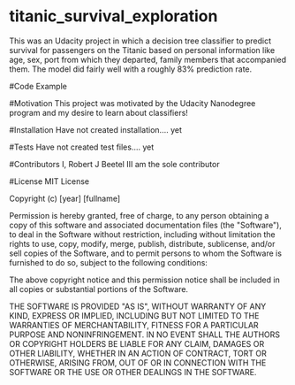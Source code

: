 # titanic_survival_exploration
This was an Udacity project in which a decision tree classifier to predict survival for passengers on the Titanic based on personal information like age, sex, port from which they departed, family members that accompanied them. The model did fairly well with a roughly 83% prediction rate.

#Code Example


#Motivation
This project was motivated by the Udacity Nanodegree program and my desire to learn about classifiers!

#Installation
Have not created installation.... yet

#Tests
Have not created test files.... yet

#Contributors
I, Robert J Beetel III am the sole contributor

#License
MIT License

Copyright (c) [year] [fullname]

Permission is hereby granted, free of charge, to any person obtaining a copy
of this software and associated documentation files (the "Software"), to deal
in the Software without restriction, including without limitation the rights
to use, copy, modify, merge, publish, distribute, sublicense, and/or sell
copies of the Software, and to permit persons to whom the Software is
furnished to do so, subject to the following conditions:

The above copyright notice and this permission notice shall be included in all
copies or substantial portions of the Software.

THE SOFTWARE IS PROVIDED "AS IS", WITHOUT WARRANTY OF ANY KIND, EXPRESS OR
IMPLIED, INCLUDING BUT NOT LIMITED TO THE WARRANTIES OF MERCHANTABILITY,
FITNESS FOR A PARTICULAR PURPOSE AND NONINFRINGEMENT. IN NO EVENT SHALL THE
AUTHORS OR COPYRIGHT HOLDERS BE LIABLE FOR ANY CLAIM, DAMAGES OR OTHER
LIABILITY, WHETHER IN AN ACTION OF CONTRACT, TORT OR OTHERWISE, ARISING FROM,
OUT OF OR IN CONNECTION WITH THE SOFTWARE OR THE USE OR OTHER DEALINGS IN THE
SOFTWARE.
